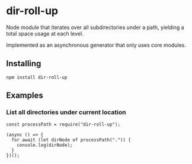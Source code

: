 # dir-roll-up

Node module that iterates over all subdirectories under a path, yielding a total space usage at each level.

Implemented as an asynchronous generator that only uses core modules.

## Installing

```
npm install dir-roll-up
```

## Examples

### List all directories under current location

```
const processPath = require("dir-roll-up");

(async () => {
  for await (let dirNode of processPath(".")) {
    console.log(dirNode);
  }
})();
```
